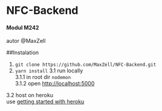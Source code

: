 # NFC-Backend
#### Modul M242
autor @MaxZell

##Instalation
1. ```git clone https://github.com/MaxZell/NFC-Backend.git```  
2. ```yarn install``` 
3.1 run locally <br />
 3.1.1 in root dir ```nodemon```  
 3.1.2 open [http://localhost:5000](http://localhost:5000)
    
3.2 host on heroku  
 use [getting started with heroku](https://devcenter.heroku.com/articles/getting-started-with-nodejs?singlepage=true)
